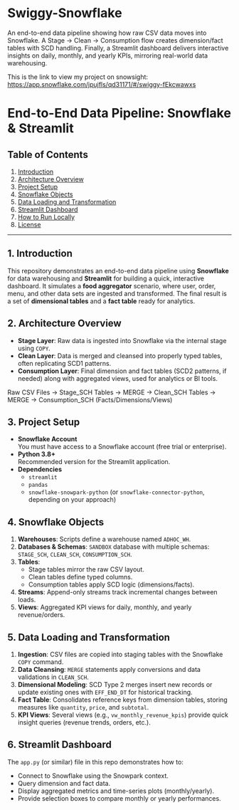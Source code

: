 # Swiggy-Snowflake
An end-to-end data pipeline showing how raw CSV data moves into Snowflake. A Stage → Clean → Consumption flow creates dimension/fact tables with SCD handling. Finally, a Streamlit dashboard delivers interactive insights on daily, monthly, and yearly KPIs, mirroring real-world data warehousing.

This is the link to view my project on snowsight:
https://app.snowflake.com/jpujfls/qd31171/#/swiggy-fEkcwawxs

# End-to-End Data Pipeline: Snowflake & Streamlit

## Table of Contents
1. [Introduction](#introduction)  
2. [Architecture Overview](#architecture-overview)  
3. [Project Setup](#project-setup)  
4. [Snowflake Objects](#snowflake-objects)  
5. [Data Loading and Transformation](#data-loading-and-transformation)  
6. [Streamlit Dashboard](#streamlit-dashboard)  
7. [How to Run Locally](#how-to-run-locally)  
8. [License](#license)

---

## 1. Introduction
This repository demonstrates an end-to-end data pipeline using **Snowflake** for data warehousing and **Streamlit** for building a quick, interactive dashboard. It simulates a **food aggregator** scenario, where user, order, menu, and other data sets are ingested and transformed. The final result is a set of **dimensional tables** and a **fact table** ready for analytics.

## 2. Architecture Overview
- **Stage Layer**: Raw data is ingested into Snowflake via the internal stage using `COPY`.  
- **Clean Layer**: Data is merged and cleansed into properly typed tables, often replicating SCD1 patterns.  
- **Consumption Layer**: Final dimension and fact tables (SCD2 patterns, if needed) along with aggregated views, used for analytics or BI tools.

Raw CSV Files → Stage_SCH Tables → MERGE → Clean_SCH Tables → MERGE → Consumption_SCH (Facts/Dimensions/Views)


## 3. Project Setup
- **Snowflake Account**  
  You must have access to a Snowflake account (free trial or enterprise).  
- **Python 3.8+**  
  Recommended version for the Streamlit application.  
- **Dependencies**  
  - `streamlit`  
  - `pandas`  
  - `snowflake-snowpark-python` (or `snowflake-connector-python`, depending on your approach)

## 4. Snowflake Objects
1. **Warehouses**: Scripts define a warehouse named `ADHOC_WH`.  
2. **Databases & Schemas**: `SANDBOX` database with multiple schemas: `STAGE_SCH`, `CLEAN_SCH`, `CONSUMPTION_SCH`.  
3. **Tables**: 
   - Stage tables mirror the raw CSV layout.  
   - Clean tables define typed columns.  
   - Consumption tables apply SCD logic (dimensions/facts).  
4. **Streams**: Append-only streams track incremental changes between loads.  
5. **Views**: Aggregated KPI views for daily, monthly, and yearly revenue/orders.

## 5. Data Loading and Transformation
1. **Ingestion**: CSV files are copied into staging tables with the Snowflake `COPY` command.  
2. **Data Cleansing**: `MERGE` statements apply conversions and data validations in `CLEAN_SCH`.  
3. **Dimensional Modeling**: SCD Type 2 merges insert new records or update existing ones with `EFF_END_DT` for historical tracking.  
4. **Fact Table**: Consolidates reference keys from dimension tables, storing measures like `quantity`, `price`, and `subtotal`.  
5. **KPI Views**: Several views (e.g., `vw_monthly_revenue_kpis`) provide quick insight queries (revenue trends, orders, etc.).

## 6. Streamlit Dashboard
The `app.py` (or similar) file in this repo demonstrates how to:

- Connect to Snowflake using the Snowpark context.  
- Query dimension and fact data.  
- Display aggregated metrics and time-series plots (monthly/yearly).  
- Provide selection boxes to compare monthly or yearly performances.
